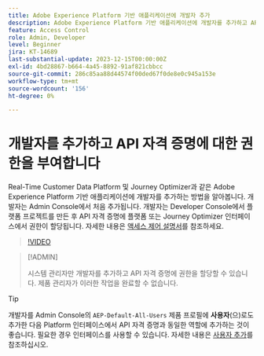 ```yaml
---
title: Adobe Experience Platform 기반 애플리케이션에 개발자 추가
description: Adobe Experience Platform 기반 애플리케이션에 개발자를 추가하고 API 자격 증명에 대한 권한을 부여하는 방법을 알아봅니다
feature: Access Control
role: Admin, Developer
level: Beginner
jira: KT-14689
last-substantial-update: 2023-12-15T00:00:00Z
exl-id: 4bd28867-b664-4a45-8892-91af821cbbcc
source-git-commit: 286c85aa88d44574f00ded67f0de8e0c945a153e
workflow-type: tm+mt
source-wordcount: '156'
ht-degree: 0%

---
```


# 개발자를 추가하고 API 자격 증명에 대한 권한을 부여합니다

Real-Time Customer Data Platform 및 Journey Optimizer과 같은 Adobe Experience Platform 기반 애플리케이션에 개발자를 추가하는 방법을 알아봅니다. 개발자는 Admin Console에서 처음 추가됩니다. 개발자는 Developer Console에서 플랫폼 프로젝트를 만든 후 API 자격 증명에 플랫폼 또는 Journey Optimizer 인터페이스에서 권한이 할당됩니다. 자세한 내용은 [액세스 제어 설명서](https://experienceleague.adobe.com/docs/experience-platform/access-control/home.html?lang=ko)를 참조하세요.

>[!VIDEO](https://video.tv.adobe.com/v/3426407?learn=on&enablevpops)

>[!ADMIN]
>
>시스템 관리자만 개발자를 추가하고 API 자격 증명에 권한을 할당할 수 있습니다. 제품 관리자가 이러한 작업을 완료할 수 없습니다.

>[!TIP]
>
>개발자를 Admin Console의 `AEP-Default-All-Users` 제품 프로필에 **사용자**(으)로도 추가한 다음 Platform 인터페이스에서 API 자격 증명과 동일한 역할에 추가하는 것이 좋습니다. 필요한 경우 인터페이스를 사용할 수 있습니다. 자세한 내용은 [사용자 추가](add-users.md)를 참조하십시오.
